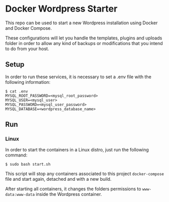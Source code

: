 # Docker Wordpress Starter

This repo can be used to start a new Wordpress installation using Docker and Docker Compose. 

These configurations will let you handle the templates, plugins and uploads folder in order to allow any kind of backups or modifications that you intend to do from your host.

## Setup
In order to run these services, it is necessary to set a .env file with the following information:

```
$ cat .env
MYSQL_ROOT_PASSWORD=<mysql_root_password>
MYSQL_USER=<mysql_user>
MYSQL_PASSWORD=<mysql_user_password>
MYSQL_DATABASE=<wordpress_database_name>
```

## Run
### Linux
In order to start the containers in a Linux distro, just run the following command:
```
$ sudo bash start.sh
```

This script will stop any containers associated to this project `docker-compose` file and start again, detached and with a new build.

After starting all containers, it changes the folders permissions to `www-data:www-data` inside the Wordpress container.